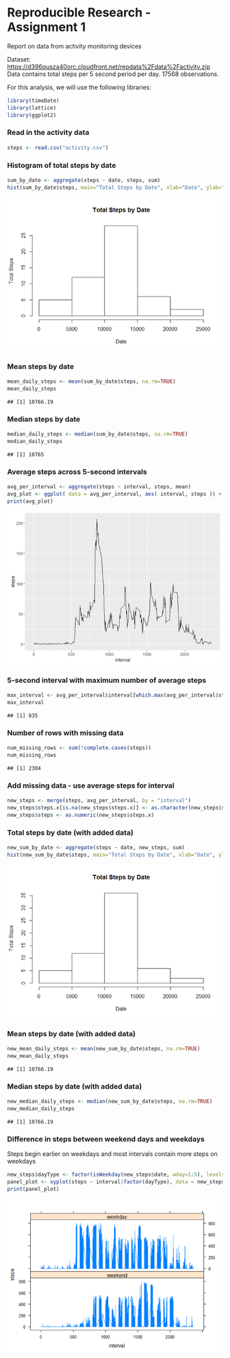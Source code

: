 # Reproducible Research - Assignment 1

Report on data from activity monitoring devices

Dataset: https://d396qusza40orc.cloudfront.net/repdata%2Fdata%2Factivity.zip
Data contains total steps per 5 second period per day.  17568 observations.

For this analysis, we will use the following libraries:

```r
library(timeDate)
library(lattice)
library(ggplot2)
```

### Read in the activity data

```r
steps <- read.csv("activity.csv")
```

### Histogram of total steps by date

```r
sum_by_date <- aggregate(steps ~ date, steps, sum)
hist(sum_by_date$steps, main="Total Steps by Date", xlab="Date", ylab="Total Steps")
```

![](PA1_template_files/figure-html/unnamed-chunk-3-1.png)<!-- -->

### Mean steps by date

```r
mean_daily_steps <- mean(sum_by_date$steps, na.rm=TRUE)
mean_daily_steps
```

```
## [1] 10766.19
```

### Median steps by date

```r
median_daily_steps <- median(sum_by_date$steps, na.rm=TRUE)
median_daily_steps
```

```
## [1] 10765
```

### Average steps across 5-second intervals

```r
avg_per_interval <- aggregate(steps ~ interval, steps, mean)
avg_plot <- ggplot( data = avg_per_interval, aes( interval, steps )) + geom_line() 
print(avg_plot)
```

![](PA1_template_files/figure-html/unnamed-chunk-6-1.png)<!-- -->

### 5-second interval with maximum number of average steps

```r
max_interval <- avg_per_interval$interval[which.max(avg_per_interval$steps)]
max_interval
```

```
## [1] 835
```

### Number of rows with missing data

```r
num_missing_rows <- sum(!complete.cases(steps)) 
num_missing_rows
```

```
## [1] 2304
```

### Add missing data - use average steps for interval

```r
new_steps <- merge(steps, avg_per_interval, by = "interval")
new_steps$steps.x[is.na(new_steps$steps.x)] <- as.character(new_steps$steps.y[is.na(new_steps$steps.x)])
new_steps$steps <- as.numeric(new_steps$steps.x)
```

### Total steps by date (with added data)

```r
new_sum_by_date <- aggregate(steps ~ date, new_steps, sum)
hist(new_sum_by_date$steps, main="Total Steps by Date", xlab="Date", ylab="Total Steps")
```

![](PA1_template_files/figure-html/unnamed-chunk-10-1.png)<!-- -->

### Mean steps by date (with added data)

```r
new_mean_daily_steps <- mean(new_sum_by_date$steps, na.rm=TRUE)
new_mean_daily_steps
```

```
## [1] 10766.19
```

### Median steps by date (with added data)

```r
new_median_daily_steps <- median(new_sum_by_date$steps, na.rm=TRUE)
new_median_daily_steps
```

```
## [1] 10766.19
```


### Difference in steps between weekend days and weekdays
Steps begin earlier on weekdays and most intervals contain more steps on weekdays

```r
new_steps$dayType <- factor(isWeekday(new_steps$date, wday=1:5), levels=c(FALSE,TRUE), labels=c('weekend','weekday'))
panel_plot <- xyplot(steps ~ interval|factor(dayType), data = new_steps, type = "l", xlab = "interval", ylab = "steps", layout=c(1,2))
print(panel_plot)
```

![](PA1_template_files/figure-html/unnamed-chunk-13-1.png)<!-- -->
